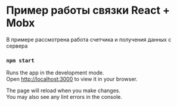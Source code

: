 # Пример работы связки React + Mobx

В примере рассмотрена работа счетчика и получения данных с сервера

### `npm start`

Runs the app in the development mode.\
Open [http://localhost:3000](http://localhost:3000) to view it in your browser.

The page will reload when you make changes.\
You may also see any lint errors in the console.
